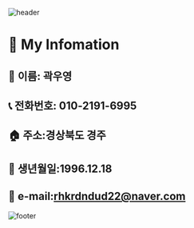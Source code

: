 



![header](https://capsule-render.vercel.app/api?type=wave&color=6FC7E1&height=300&section=header&text=HI&fontSize=90&animation=blink)
# :man: My Infomation
## :bust_in_silhouette: 이름: 곽우영
## :telephone_receiver: 전화번호: 010-2191-6995
## :house: 주소:경상북도 경주
## :birthday: 생년월일:1996.12.18
## :e-mail: e-mail:rhkrdndud22@naver.com
![footer](https://capsule-render.vercel.app/api?type=wave&color=6FC7E1&height=300&section=footer&Size=90&)